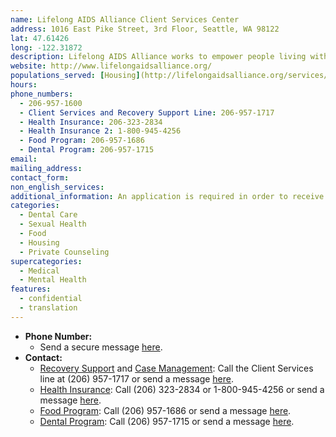 ```yaml
---
name: Lifelong AIDS Alliance Client Services Center
address: 1016 East Pike Street, 3rd Floor, Seattle, WA 98122
lat: 47.61426
long: -122.31872
description: Lifelong AIDS Alliance works to empower people living with or at risk of HIV/AIDS and/or other chronic conditions to lead healthier lives. Lifelong provides a food program, housing options, and various medical services including substance abuse recovery, dental care, health insurance, sexual health, health education and case management.
website: http://www.lifelongaidsalliance.org/
populations_served: [Housing](http://lifelongaidsalliance.org/services/housing) and [Dental](http://lifelongaidsalliance.org/services/lifelong-dental-program) Programs: Low-income, HIV+ residents of King, Island, or Snohomish counties. [Insurance](http://lifelongaidsalliance.org/services/health-insurance-continuation) and [Case Management](http://lifelongaidsalliance.org/case-management) Programs: People living with HIV/AIDS. Food Program (Chicken Soup Brigade)](http://lifelongaidsalliance.org/chickensoup): People living with a chronic medical condition.
hours:
phone_numbers:
  - 206-957-1600
  - Client Services and Recovery Support Line: 206-957-1717
  - Health Insurance: 206-323-2834
  - Health Insurance 2: 1-800-945-4256
  - Food Program: 206-957-1686
  - Dental Program: 206-957-1715
email:
mailing_address:
contact_form:
non_english_services:
additional_information: An application is required in order to receive dental care. Please contact the Dental Program Coordinator at 206-957-1716 to apply.
categories:
  - Dental Care
  - Sexual Health
  - Food
  - Housing
  - Private Counseling
supercategories:
  - Medical
  - Mental Health
features:
  - confidential
  - translation
---
```

- **Phone Number:** 
   - Send a secure message [here](http://lifelongaidsalliance.org/contact).
- **Contact:**
  - [Recovery Support](http://lifelongaidsalliance.org/recovery-support-services) and [Case Management](http://lifelongaidsalliance.org/case-management): Call the Client Services line at (206) 957-1717 or send a message [here](http://lifelongaidsalliance.org/contact#block-system-main).
  - [Health Insurance](http://lifelongaidsalliance.org/services/health-insurance-continuation): Call (206) 323-2834 or 1-800-945-4256 or send a message [here](http://lifelongaidsalliance.org/contact/Insurance).
  - [Food Program](http://lifelongaidsalliance.org/chickensoup): Call (206) 957-1686 or send a message [here](http://www.llaa.org/contact/chicken-soup-brigade).
  - [Dental Program](http://lifelongaidsalliance.org/services/lifelong-dental-program): Call (206) 957-1715 or send a message [here](http://lifelongaidsalliance.org/contact/dental).
